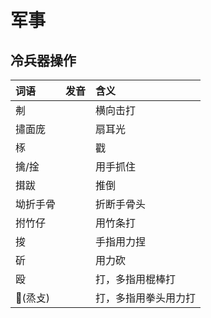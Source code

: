# 军事

## 冷兵器操作

| 词语 | 发音 | 含义 |
| :--- | :--- | :--- |
| 刜 |  | 横向击打 |
| 㩋面庞 |  | 扇耳光 |
| 㭬 |  | 戳 |
| 擒/捦 |  | 用手抓住 |
| 搑跋 |  | 推倒 |
| 坳折手骨 |  | 折断手骨头 |
| 拊竹仔 |  | 用竹条打 |
| 捘 |  | 手指用力捏 |
| 斫 |  | 用力砍 |
| 殴 |  | 打，多指用棍棒打 |
| 𒾧\(烝攴\) |  | 打，多指用拳头用力打 |

